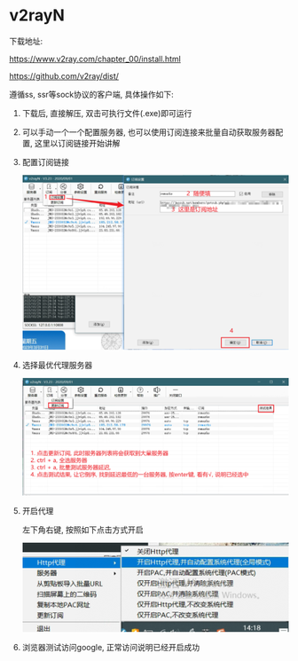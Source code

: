 # v2rayN

下载地址: 

https://www.v2ray.com/chapter_00/install.html

https://github.com/v2ray/dist/

遵循ss, ssr等sock协议的客户端, 具体操作如下:

1. 下载后, 直接解压, 双击可执行文件(.exe)即可运行

2. 可以手动一个一个配置服务器, 也可以使用订阅连接来批量自动获取服务器配置, 这里以订阅链接开始讲解

3. 配置订阅链接

   ![image-20230331141113920](.image/01-v2rayN%E4%BD%BF%E7%94%A8/image-20230331141113920.png)



 4. 选择最优代理服务器

    ![image-20230331141540371](.image/01-v2rayN%E4%BD%BF%E7%94%A8/image-20230331141540371.png)

 5. 开启代理

    左下角右键, 按照如下点击方式开启

    ![image-20230331141856841](.image/01-v2rayN%E4%BD%BF%E7%94%A8/image-20230331141856841.png)

6. 浏览器测试访问google, 正常访问说明已经开启成功